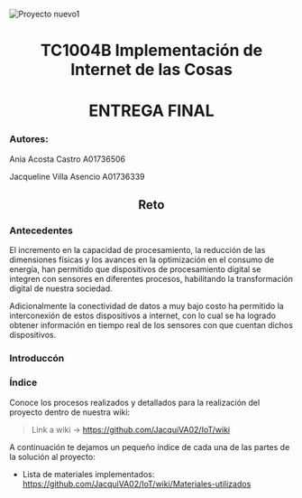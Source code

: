 ![Proyecto nuevo1](https://user-images.githubusercontent.com/118231871/203669146-d15043c2-b5e9-40fa-8c28-b3f257cf0278.png)
<h1 align="center"> TC1004B Implementación de Internet de las Cosas </h1>
<h1 align="center"> ENTREGA FINAL </h1>
<h3 align="left"> Autores: </h3> 
Ania Acosta Castro A01736506   

Jacqueline Villa Asencio A01736339  


<h2 align="center"> Reto </h2> 
<h3 align="left"> Antecedentes </h3> 
El incremento en la capacidad de procesamiento, la reducción de las dimensiones físicas y los avances en la optimización en el consumo de energía, han permitido que dispositivos de procesamiento digital se integren con sensores en diferentes procesos, habilitando la transformación digital de nuestra sociedad.

Adicionalmente la conectividad de datos a muy bajo costo ha permitido la interconexión  de estos dispositivos a internet, con lo cual se ha logrado obtener información en tiempo real de los sensores con que cuentan dichos dispositivos.


<h3 align="left"> Introduccón </h3>


<h3 align="left"> Índice </h3> 
Conoce los procesos realizados y detallados para la realización del proyecto dentro de nuestra wiki:

> Link a wiki -> https://github.com/JacquiVA02/IoT/wiki

A continuación te dejamos un pequeño índice de cada una de las partes de la solución al proyecto:

* Lista de materiales implementados: https://github.com/JacquiVA02/IoT/wiki/Materiales-utilizados


